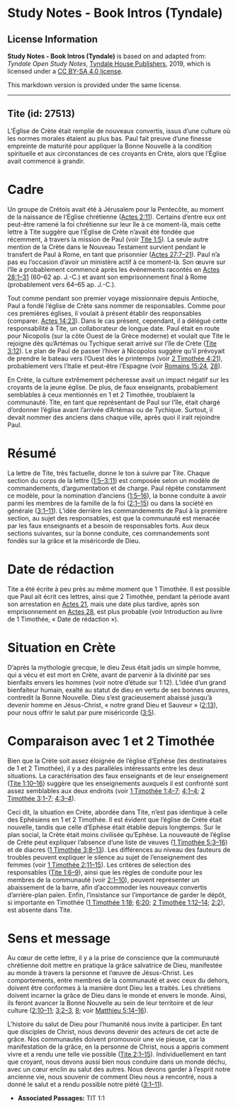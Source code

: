 # Study Notes - Book Intros (Tyndale)

## License Information

**Study Notes - Book Intros (Tyndale)** is based on and adapted from: _Tyndale Open Study Notes_, [Tyndale House Publishers](https://tyndaleopenresources.com/), 2019, which is licensed under a [CC BY-SA 4.0 license](https://creativecommons.org/licenses/by-sa/4.0/legalcode.en).

This markdown version is provided under the same license.



--------------------------------

## Tite (id: 27513)

L’Église de Crète était remplie de nouveaux convertis, issus d’une culture où les normes morales étaient au plus bas. Paul fait preuve d’une finesse empreinte de maturité pour appliquer la Bonne Nouvelle à la condition spirituelle et aux circonstances de ces croyants en Crète, alors que l’Église avait commencé à grandir.

Cadre
=====

Un groupe de Crétois avait été à Jérusalem pour la Pentecôte, au moment de la naissance de l’Église chrétienne ([Actes 2:11](https://ref.ly/Acts2:11)). Certains d’entre eux ont peut\-être ramené la foi chrétienne sur leur île à ce moment\-là, mais cette lettre à Tite suggère que l’Église de Crète n’avait été fondée que récemment, à travers la mission de Paul (voir [Tite 1:5](https://ref.ly/Titus1:5)). La seule autre mention de la Crète dans le Nouveau Testament survient pendant le transfert de Paul à Rome, en tant que prisonnier ([Actes 27:7–21](https://ref.ly/Acts27:7-Acts27:21)). Paul n’a pas eu l’occasion d’avoir un ministère actif à ce moment\-là. Son œuvre sur l’île a probablement commencé après les événements racontés en [Actes 28:1–31](https://ref.ly/Acts28:1-Acts28:31) (60–62 ap. J.\-C.) et avant son emprisonnement final à Rome (probablement vers 64–65 ap. J.\-C.).

Tout comme pendant son premier voyage missionnaire depuis Antioche, Paul a fondé l’église de Crète sans nommer de responsables. Comme pour ces premières églises, il voulait à présent établir des responsables (comparer. [Actes 14:23](https://ref.ly/Acts14:23)). Dans le cas présent, cependant, il a délégué cette responsabilité à Tite, un collaborateur de longue date. Paul était en route pour Nicopolis (sur la côte Ouest de la Grèce moderne) et voulait que Tite le rejoigne dès qu’Artémas ou Tychique serait arrivé sur l’île de Crète ([Tite 3:12](https://ref.ly/Titus3:12)). Le plan de Paul de passer l’hiver à Nicopolos suggère qu’il prévoyait de prendre le bateau vers l’Ouest dès le printemps (voir [2 Timothée 4:21](https://ref.ly/2Tim4:21)), probablement vers l’Italie et peut\-être l’Espagne (voir [Romains 15:24](https://ref.ly/Rom15:24), [28](https://ref.ly/Rom15:28)).

En Crète, la culture extrêmement pécheresse avait un impact négatif sur les croyants de la jeune église. De plus, de faux enseignants, probablement semblables à ceux mentionnés en 1 et 2 Timothée, troublaient la communauté. Tite, en tant que représentant de Paul sur l’île, était chargé d’ordonner l’église avant l’arrivée d’Artémas ou de Tychique. Surtout, il devait nommer des anciens dans chaque ville, après quoi il irait rejoindre Paul.

Résumé
======

La lettre de Tite, très factuelle, donne le ton à suivre par Tite. Chaque section du corps de la lettre ([1:5–3:11](https://ref.ly/Titus1:5-Titus3:11)) est composée selon un modèle de commandements, d’argumentation et de charge. Paul répète constamment ce modèle, pour la nomination d’anciens ([1:5–16](https://ref.ly/Titus1:5-Titus1:16)), la bonne conduite à avoir parmi les membres de la famille de la foi ([2:1–15](https://ref.ly/Titus2:1-Titus2:15)) ou dans la société en générale ([3:1–11](https://ref.ly/Titus3:1-Titus3:11)). L’idée derrière les commandements de Paul à la première section, au sujet des responsables, est que la communauté est menacée par les faux enseignants et a besoin de responsables forts. Aux deux sections suivantes, sur la bonne conduite, ces commandements sont fondés sur la grâce et la miséricorde de Dieu.

Date de rédaction
=================

Tite a été écrite à peu près au même moment que 1 Timothée. Il est possible que Paul ait écrit ces lettres, ainsi que 2 Timothée, pendant la période avant son arrestation en [Actes 21](https://ref.ly/Acts21:1-Acts21:40), mais une date plus tardive, après son emprisonnement en [Actes 28,](https://ref.ly/Acts28:1-Acts28:31) est plus probable (voir Introduction au livre de 1 Timothée, « Date de rédaction »).

Situation en Crète
==================

D’après la mythologie grecque, le dieu Zeus était jadis un simple homme, qui a vécu et est mort en Crète, avant de parvenir à la divinité par ses bienfaits envers les hommes (voir notre d’étude sur 1:12). L’idée d’un grand bienfaiteur humain, exalté au statut de dieu en vertu de ses bonnes œuvres, contredit la Bonne Nouvelle. Dieu s’est gracieusement abaissé jusqu’à devenir homme en Jésus\-Christ, « notre grand Dieu et Sauveur » ([2:13](https://ref.ly/Titus2:13)), pour nous offrir le salut par pure miséricorde ([3:5](https://ref.ly/Titus3:5)).

Comparaison avec 1 et 2 Timothée
================================

Bien que la Crète soit assez éloignée de l’église d’Ephèse (les destinataires de 1 et 2 Timothée), il y a des parallèles intéressants entre les deux situations. La caractérisation des faux enseignants et de leur enseignement ([Tite 1:10–16](https://ref.ly/Titus1:10-Titus1:16)) suggère que les enseignements auxquels il est confronté sont assez semblables aux deux endroits (voir [1 Timothée 1:4–7](https://ref.ly/1Tim1:4-1Tim1:7); [4:1–4](https://ref.ly/1Tim4:1-1Tim4:4); [2 Timothée 3:1–7](https://ref.ly/2Tim3:1-2Tim3:7); [4:3–4](https://ref.ly/2Tim4:3-2Tim4:4)).

Ceci dit, la situation en Crète, abordée dans Tite, n’est pas identique à celle des Ephésiens en 1 et 2 Timothée. Il est évident que l’église de Crète était nouvelle, tandis que celle d’Ephèse était établie depuis longtemps. Sur le plan social, la Crète était moins civilisée qu’Ephèse. La nouveauté de l’église de Crète peut expliquer l’absence d’une liste de veuves ([1 Timothée 5:3–16](https://ref.ly/1Tim5:3-1Tim5:16)) et de diacres ([1 Timothée 3:8–13](https://ref.ly/1Tim3:8-1Tim3:13)). Les différences au niveau des fauteurs de troubles peuvent expliquer le silence au sujet de l’enseignement des femmes (voir [1 Timothée 2:11–15](https://ref.ly/1Tim2:11-1Tim2:15)). Les critères de sélection des responsables ([Tite 1:6–9](https://ref.ly/Titus1:6-Titus1:9)), ainsi que les règles de conduite pour les membres de la communauté (voir [2:1–10](https://ref.ly/Titus2:1-Titus2:10)), peuvent représenter un abaissement de la barre, afin d’accommoder les nouveaux convertis d’arrière\-plan païen. Enfin, l’insistance sur l’importance de garder le dépôt, si importante en Timothée ([1 Timothée 1:18](https://ref.ly/1Tim1:18); [6:20](https://ref.ly/1Tim6:20); [2 Timothée 1:12–14](https://ref.ly/2Tim1:12-2Tim1:14); [2:2](https://ref.ly/2Tim2:2)), est absente dans Tite.

Sens et message
===============

Au cœur de cette lettre, il y a la prise de conscience que la communauté chrétienne doit mettre en pratique la grâce salvatrice de Dieu, manifestée au monde à travers la personne et l’œuvre de Jésus\-Christ. Les comportements, entre membres de la communauté et avec ceux du dehors, doivent être conformes à la manière dont Dieu les a traités. Les chrétiens doivent incarner la grâce de Dieu dans le monde et envers le monde. Ainsi, ils feront avancer la Bonne Nouvelle au sein de leur territoire et de leur culture ([2:10–11](https://ref.ly/Titus2:10-Titus2:11); [3:2–3](https://ref.ly/Titus3:2-Titus3:3), [8](https://ref.ly/Titus3:8); voir [Matthieu 5:14–16](https://ref.ly/Matt5:14-Matt5:16)).

L’histoire du salut de Dieu pour l’humanité nous invite à participer. En tant que disciples de Christ, nous devons devenir des acteurs de cet acte de grâce. Nos communautés doivent promouvoir une vie pieuse, car la manifestation de la grâce, en la personne de Christ, nous a appris comment vivre et a rendu une telle vie possible ([Tite 2:1–15](https://ref.ly/Titus2:1-Titus2:15)). Individuellement en tant que croyant, nous devons aussi bien nous conduire dans un monde déchu, avec un cœur enclin au salut des autres. Nous devons garder à l’esprit notre ancienne vie, nous souvenir de comment Dieu nous a rencontré, nous a donné le salut et a rendu possible notre piété ([3:1–11](https://ref.ly/Titus3:1-Titus3:11)).

* **Associated Passages:** TIT 1:1

